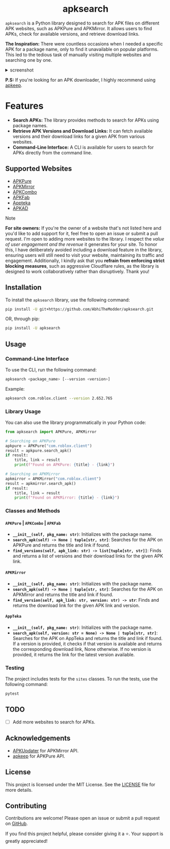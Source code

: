 <h1 align="center">apksearch</h1>

`apksearch` is a Python library designed to search for APK files on different APK websites, such as APKPure and APKMirror. It allows users to find APKs, check for available versions, and retrieve download links.

**The Inspiration:**
There were countless occasions when I needed a specific APK for a package name, only to find it unavailable on popular platforms. This led to the tedious task of manually visiting multiple websites and searching one by one.
<details>
    <summary>screenshot</summary>
    <p align="center">
        <img width="500" src="https://github.com/user-attachments/assets/cd54eaeb-a56b-40b3-835f-b48b1e7772f3"></img><br>
        As you can see, Roblox version <code>2.647.716</code> is not available on APKPure and APKCombo, this helped me avoid going through these sites.
    </p>
</details>

**P.S:** If you're looking for an APK downloader, I highly recommend using [apkeep](https://github.com/EFForg/apkeep).

# Features

- **Search APKs:** The library provides methods to search for APKs using package names.
- **Retrieve APK Versions and Download Links:** It can fetch available versions and their download links for a given APK from various websites.
- **Command-Line Interface:** A CLI is available for users to search for APKs directly from the command line.

## Supported Websites

- [APKPure](https://apkpure.net/)
- [APKMirror](https://www.apkmirror.com/)
- [APKCombo](https://apkcombo.app/)
- [APKFab](https://apkfab.com/)
- [Appteka](https://appteka.store/)
- [APKAD](https://apk.ad/)

> [!NOTE]
> **For site owners:**
> If you're the owner of a website that's not listed here and you'd like to add support for it, feel free to open an issue or submit a pull request. I'm open to adding more websites to the library.
> I respect the _value of user engagement and the revenue_ it generates for your site. To honor this, I have deliberately avoided including a download feature in the library, ensuring users will still need to visit your website, maintaining its traffic and engagement.
> Additionally, I kindly ask that you **refrain from enforcing strict blocking measures**, such as aggressive Cloudflare rules, as the library is designed to work collaboratively rather than disruptively. Thank you!

## Installation

To install the `apksearch` library, use the following command:

```sh
pip install -U git+https://github.com/AbhiTheModder/apksearch.git
```

OR, through pip:

```sh
pip install -U apksearch
```

## Usage

### Command-Line Interface

To use the CLI, run the following command:

```sh
apksearch <package_name> [--version <version>]
```

Example:

```sh
apksearch com.roblox.client --version 2.652.765
```

### Library Usage

You can also use the library programmatically in your Python code:

```python
from apksearch import APKPure, APKMirror

# Searching on APKPure
apkpure = APKPure("com.roblox.client")
result = apkpure.search_apk()
if result:
    title, link = result
    print(f"Found on APKPure: {title} - {link}")

# Searching on APKMirror
apkmirror = APKMirror("com.roblox.client")
result = apkmirror.search_apk()
if result:
    title, link = result
    print(f"Found on APKMirror: {title} - {link}")
```

### Classes and Methods

#### `APKPure` | `APKCombo` | `APKFab`

- **`__init__(self, pkg_name: str)`**: Initializes with the package name.
- **`search_apk(self) -> None | tuple[str, str]`**: Searches for the APK on APKPure and returns the title and link if found.
- **`find_versions(self, apk_link: str) -> list[tuple[str, str]]`**: Finds and returns a list of versions and their download links for the given APK link.

#### `APKMirror`

- **`__init__(self, pkg_name: str)`**: Initializes with the package name.
- **`search_apk(self) -> None | tuple[str, str]`**: Searches for the APK on APKMirror and returns the title and link if found.
- **`find_version(self, apk_link: str, version: str) -> str`**: Finds and returns the download link for the given APK link and version.

#### `AppTeka`

- **`__init__(self, pkg_name: str)`**: Initializes with the package name.
- **`search_apk(self, version: str = None) -> None | tuple[str, str]`**: Searches for the APK on AppTeka and returns the title and link if found. If a version is provided, it checks if that version is available and returns the corresponding download link, None otherwise. If no version is provided, it returns the link for the latest version available.

### Testing

The project includes tests for the `sites` classes. To run the tests, use the following command:

```sh
pytest
```

## TODO

- [ ] Add more websites to search for APKs.

## Acknowledgements

- [APKUpdater](https://github.com/rumboalla/apkupdater) for APKMirror API.
- [apkeep](https://github.com/EFForg/apkeep) for APKPure API.

## License

This project is licensed under the MIT License. See the [LICENSE](https://github.com/AbhiTheModder/apksearch/blob/main/LICENSE) file for more details.

## Contributing

Contributions are welcome! Please open an issue or submit a pull request on [GitHub](https://github.com/AbhiTheModder/apksearch).

If you find this project helpful, please consider giving it a ⭐. Your support is greatly appreciated!
